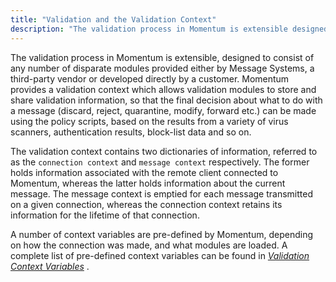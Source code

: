 ```yaml
---
title: "Validation and the Validation Context"
description: "The validation process in Momentum is extensible designed to consist of any number of disparate modules provided either by Message Systems a third party vendor or developed directly by a customer Momentum provides a validation context which allows validation modules to store and share validation information so that the final..."
---
```


The validation process in Momentum is extensible, designed to consist of any number of disparate modules provided either by Message Systems, a third-party vendor or developed directly by a customer. Momentum provides a validation context which allows validation modules to store and share validation information, so that the final decision about what to do with a message (discard, reject, quarantine, modify, forward etc.) can be made using the policy scripts, based on the results from a variety of virus scanners, authentication results, block-list data and so on.

The validation context contains two dictionaries of information, referred to as the `connection context` and `message context` respectively. The former holds information associated with the remote client connected to Momentum, whereas the latter holds information about the current message. The message context is emptied for each message transmitted on a given connection, whereas the connection context retains its information for the lifetime of that connection.

A number of context variables are pre-defined by Momentum, depending on how the connection was made, and what modules are loaded. A complete list of pre-defined context variables can be found in [*Validation Context Variables*](/momentum/3/3-reference/3-reference-policy-context-variables) .